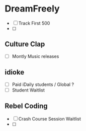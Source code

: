 # DreamFreely
- [ ] Track First 500
- [ ] 


## Culture Clap
- [ ] Montly Music releases

## idioke
- [ ] Paid iDaily students / Global ?
- [ ] Student Waitlist

## Rebel Coding
- [ ] Crash Course Session Waitlist
- [ ] 

